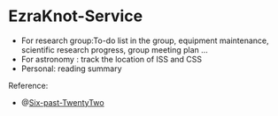 # EzraKnot-Service

* For research group:To-do list in the group, equipment maintenance, scientific research progress, group meeting plan …
* For astronomy  :  track the location of ISS and CSS
* Personal: reading summary   


Reference:
* @[Six-past-TwentyTwo ](https://github.com/doubleZ0108/Six-past-TwentyTwo)

